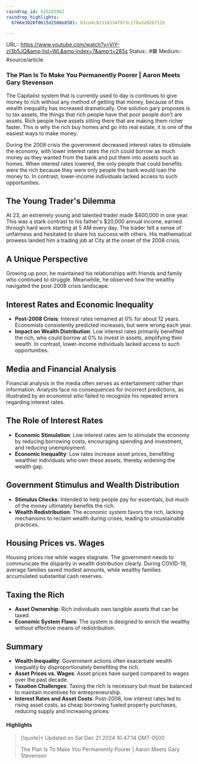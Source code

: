 ```yaml
---
raindrop_id: 926285962
raindrop_highlights:
  6766e3028f0615d2508e8581: b3ce4c81510334f973c1f0a3a926712b

---
```


URL:: https://www.youtube.com/watch?v=ViY-zI3b5JQ&amp;list=WL&amp;index=7&amp;t=285s
Status:: #🟩 
Medium:: #source/article

### The Plan Is To Make You Permanently Poorer | Aaron Meets Gary Stevenson

The Capitalist system that is currently used to day is continues to give money to rich without any method of getting that money, because of this wealth inequality has increased dramatically.
One solution gary proposes is to tax assets, the things that rich people have that poor people don't are assets. Rich people have assets sitting there that are making them richer faster.
This is why the rich buy homes and go into real estate, it is one of the easiest ways to make money.

During the 2008 crisis the government decreased interest rates to stimulate the economy, with lower interest rates the rich could borrow as much money as they wanted from the bank and put them into assets such as homes.
When interest rates lowered, the only people that could benefits were the rich because they were only people the bank would loan the money to.  In contrast, lower-income individuals lacked access to such opportunities.

## The Young Trader's Dilemma

At 23, an extremely young and talented trader made $400,000 in one year. This was a stark contrast to his father's $20,000 annual income, earned through hard work starting at 5 AM every day. The trader felt a sense of unfairness and hesitated to share his success with others. His mathematical prowess landed him a trading job at City at the onset of the 2008 crisis.

## A Unique Perspective

Growing up poor, he maintained his relationships with friends and family who continued to struggle. Meanwhile, he observed how the wealthy navigated the post-2008 crisis landscape.

## Interest Rates and Economic Inequality

- **Post-2008 Crisis**: Interest rates remained at 0% for about 12 years. Economists consistently predicted increases, but were wrong each year.
- **Impact on Wealth Distribution**: Low interest rates primarily benefited the rich, who could borrow at 0% to invest in assets, amplifying their wealth. In contrast, lower-income individuals lacked access to such opportunities.

## Media and Financial Analysis

Financial analysis in the media often serves as entertainment rather than information. Analysts face no consequences for incorrect predictions, as illustrated by an economist who failed to recognize his repeated errors regarding interest rates.

## The Role of Interest Rates

- **Economic Stimulation**: Low interest rates aim to stimulate the economy by reducing borrowing costs, encouraging spending and investment, and reducing unemployment.
- **Economic Inequality**: Low rates increase asset prices, benefiting wealthier individuals who own these assets, thereby widening the wealth gap.

## Government Stimulus and Wealth Distribution

- **Stimulus Checks**: Intended to help people pay for essentials, but much of the money ultimately benefits the rich.
- **Wealth Redistribution**: The economic system favors the rich, lacking mechanisms to reclaim wealth during crises, leading to unsustainable practices.

## Housing Prices vs. Wages

Housing prices rise while wages stagnate. The government needs to communicate the disparity in wealth distribution clearly. During COVID-19, average families saved modest amounts, while wealthy families accumulated substantial cash reserves.

## Taxing the Rich

- **Asset Ownership**: Rich individuals own tangible assets that can be taxed.
- **Economic System Flaws**: The system is designed to enrich the wealthy without effective means of redistribution.

## Summary

- **Wealth Inequality**: Government actions often exacerbate wealth inequality by disproportionately benefiting the rich.
- **Asset Prices vs. Wages**: Asset prices have surged compared to wages over the past decade.
- **Taxation Challenges**: Taxing the rich is necessary but must be balanced to maintain incentives for entrepreneurship.
- **Interest Rates and Asset Costs**: Post-2008, low interest rates led to rising asset costs, as cheap borrowing fueled property purchases, reducing supply and increasing prices.


#### Highlights

> [!quote]+ Updated on Sat Dec 21 2024 10:47:14 GMT-0500
>
> The Plan Is To Make You Permanently Poorer | Aaron Meets Gary Stevenson
